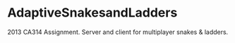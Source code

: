 AdaptiveSnakesandLadders
========================

2013 CA314 Assignment. Server and client for multiplayer snakes &amp; ladders. 
